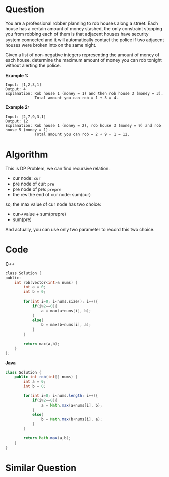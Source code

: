 # Question

You are a professional robber planning to rob houses along a street. Each house has a certain amount of money stashed, the only constraint stopping you from robbing each of them is that adjacent houses have security system connected and it will automatically contact the police if two adjacent houses were broken into on the same night.

Given a list of non-negative integers representing the amount of money of each house, determine the maximum amount of money you can rob tonight without alerting the police.

**Example 1:**

```
Input: [1,2,3,1]
Output: 4
Explanation: Rob house 1 (money = 1) and then rob house 3 (money = 3).
             Total amount you can rob = 1 + 3 = 4.
```
**Example 2:**
```
Input: [2,7,9,3,1]
Output: 12
Explanation: Rob house 1 (money = 2), rob house 3 (money = 9) and rob house 5 (money = 1).
             Total amount you can rob = 2 + 9 + 1 = 12.
```
# Algorithm
This is DP Problem, we can find recursive relation.

- cur node: `cur`
- pre node of cur: `pre`
- pre node of pre: `prepre`
- the res the end of cur node: sum(cur)

so, the max value of cur node has two choice:
- cur->value + sum(prepre)
- sum(pre)

And actually, you can use only two parameter to record this two choice.

# Code

**C++**
```c
class Solution {
public:
    int rob(vector<int>& nums) {
        int a = 0;
        int b = 0;
        
        for(int i=0; i<nums.size(); i++){
            if(i%2==0){
                a = max(a+nums[i], b);
            }
            else{
                b = max(b+nums[i], a);
            }
        }
        
        return max(a,b);
    }
};
```

**Java**
```java
class Solution {
    public int rob(int[] nums) {
        int a = 0;
        int b = 0;
        
        for(int i=0; i<nums.length; i++){
            if(i%2==0){
                a = Math.max(a+nums[i], b);
            }
            else{
                b = Math.max(b+nums[i], a);
            }
        }
        
        return Math.max(a,b);        
    }
}
```

# Similar Question

